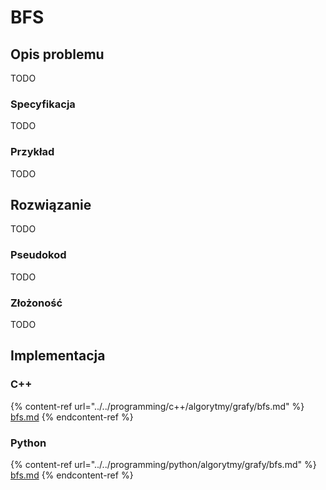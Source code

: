 # BFS

## Opis problemu

TODO

### Specyfikacja

TODO

### Przykład

TODO

## Rozwiązanie

TODO

### Pseudokod

TODO

### Złożoność

TODO

## Implementacja

### C++

{% content-ref url="../../programming/c++/algorytmy/grafy/bfs.md" %}
[bfs.md](../../programming/c++/algorytmy/grafy/bfs.md)
{% endcontent-ref %}

### Python

{% content-ref url="../../programming/python/algorytmy/grafy/bfs.md" %}
[bfs.md](../../programming/python/algorytmy/grafy/bfs.md)
{% endcontent-ref %}

